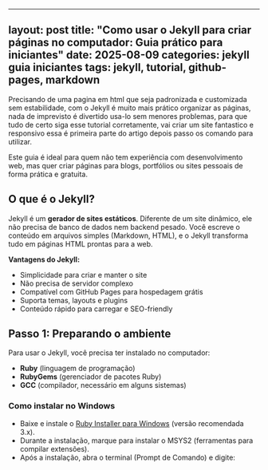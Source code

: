 
---
layout: post
title: "Como usar o Jekyll para criar páginas no computador: Guia prático para iniciantes"
date: 2025-08-09
categories: jekyll guia iniciantes
tags: jekyll, tutorial, github-pages, markdown
---


Precisando de uma pagina em html que seja padronizada e customizada sem 
estabilidade, com o Jekyll é muito mais prático organizar as páginas, 
nada de imprevisto é divertido usa-lo sem menores problemas, para que 
tudo de certo siga esse tutorial corretamente, vai criar um site 
fantastico e responsivo essa é primeira parte do artigo depois passo os 
comando para utilizar. 

Este guia é ideal para quem não tem experiência com desenvolvimento web, mas quer criar páginas para blogs, portfólios ou sites pessoais de forma prática e gratuita.

## O que é o Jekyll?

Jekyll é um **gerador de sites estáticos**. Diferente de um site dinâmico, ele não precisa de banco de dados nem backend pesado. Você escreve o conteúdo em arquivos simples (Markdown, HTML), e o Jekyll transforma tudo em páginas HTML prontas para a web.

**Vantagens do Jekyll:**

- Simplicidade para criar e manter o site  
- Não precisa de servidor complexo  
- Compatível com GitHub Pages para hospedagem grátis  
- Suporta temas, layouts e plugins  
- Conteúdo rápido para carregar e SEO-friendly  

## Passo 1: Preparando o ambiente

Para usar o Jekyll, você precisa ter instalado no computador:

- **Ruby** (linguagem de programação)  
- **RubyGems** (gerenciador de pacotes Ruby)  
- **GCC** (compilador, necessário em alguns sistemas)  

### Como instalar no Windows

- Baixe e instale o [Ruby Installer para Windows](https://rubyinstaller.org/) (versão recomendada 3.x).  
- Durante a instalação, marque para instalar o MSYS2 (ferramentas para compilar extensões).  
- Após a instalação, abra o terminal (Prompt de Comando) e digite:  
